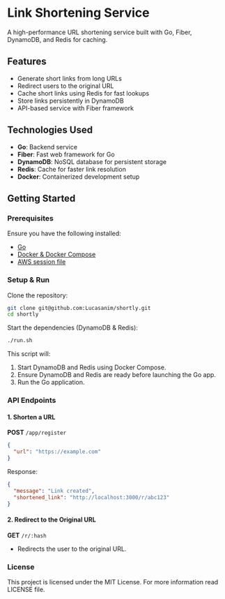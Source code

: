 # Link Shortening Service

A high-performance URL shortening service built with Go, Fiber, DynamoDB, and Redis for caching.

## Features
- Generate short links from long URLs
- Redirect users to the original URL
- Cache short links using Redis for fast lookups
- Store links persistently in DynamoDB
- API-based service with Fiber framework

## Technologies Used
- **Go**: Backend service
- **Fiber**: Fast web framework for Go
- **DynamoDB**: NoSQL database for persistent storage
- **Redis**: Cache for faster link resolution
- **Docker**: Containerized development setup

## Getting Started

### Prerequisites
Ensure you have the following installed:
- [Go](https://go.dev/dl/)
- [Docker & Docker Compose](https://docs.docker.com/get-docker/)
- [AWS session file](https://docs.aws.amazon.com/sdk-for-go/api/aws/session/)

### Setup & Run
Clone the repository:
```sh
git clone git@github.com:Lucasanim/shortly.git
cd shortly
```

Start the dependencies (DynamoDB & Redis):
```sh
./run.sh
```

This script will:
1. Start DynamoDB and Redis using Docker Compose.
2. Ensure DynamoDB and Redis are ready before launching the Go app.
3. Run the Go application.

### API Endpoints

#### 1. Shorten a URL
**POST** `/app/register`
```json
{
  "url": "https://example.com"
}
```
Response:
```json
{
  "message": "Link created",
  "shortened_link": "http://localhost:3000/r/abc123"
}
```

#### 2. Redirect to the Original URL
**GET** `/r/:hash`
- Redirects the user to the original URL.

### License
This project is licensed under the MIT License. For more information read LICENSE file.

